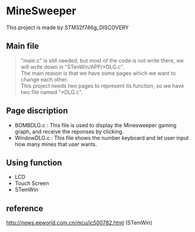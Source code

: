 # MineSweeper
 This project is made by STM32f746g_DISCOVERY
## Main file
>"main.c" is still needed, but most of the code is not write there, we will write down in "STenWin/APP/*DLG.c".
<br>The main reason is that we have some pages which we want to change each other.
<br>This project needs two pages to represent its function, so we have two file named "*DLG.c".

## Page discription
- BOMBDLG.c : This file is used to display the Minesweeper gaming graph, and receive the reponses by clicking.
- WindowDLG.c : This file shows the number keyboard and let user input how many mines that user wants.

## Using function
- LCD
- Touch Screen
- STemWin

## reference
http://news.eeworld.com.cn/mcu/ic500782.html (STemWin)
